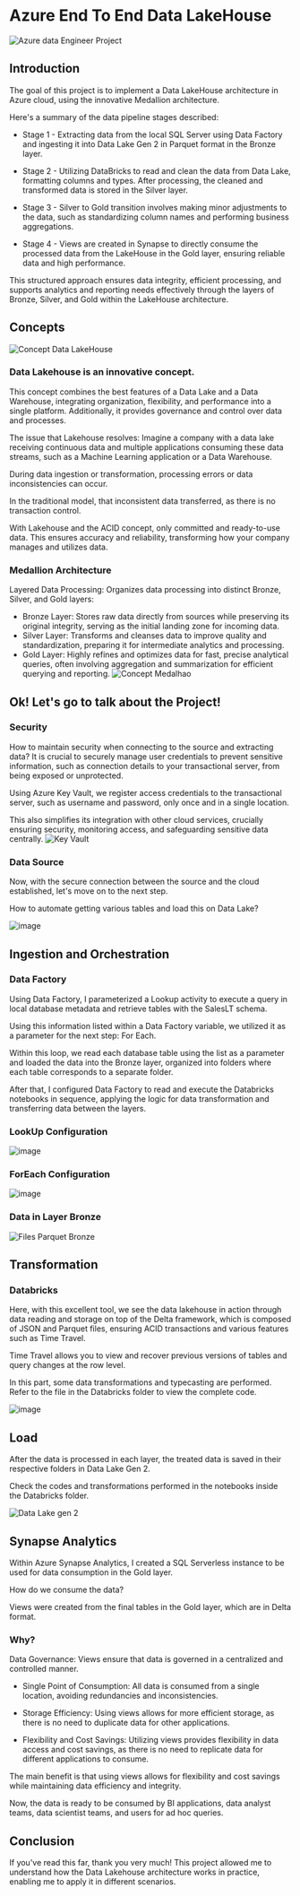   # Azure End To End Data LakeHouse
![Azure data Engineer Project](https://github.com/LuisGustavoCorrea/Azure-End-To-End-Data-Engineering/assets/18196788/9bc9ec59-6105-4713-bcdf-fbe7363ebb57)

## Introduction
The goal of this project is to implement a Data LakeHouse architecture in Azure cloud, using the innovative Medallion architecture.

Here's a summary of the data pipeline stages described:

- Stage 1 - Extracting data from the local SQL Server using Data Factory and ingesting it into Data Lake Gen 2 in Parquet format in the Bronze layer.

- Stage 2 - Utilizing DataBricks to read and clean the data from Data Lake, formatting columns and types. After processing, the cleaned and transformed data is stored in the Silver layer.

- Stage 3 - Silver to Gold transition involves making minor adjustments to the data, such as standardizing column names and performing business aggregations.

- Stage 4 - Views are created in Synapse to directly consume the processed data from the LakeHouse in the Gold layer, ensuring reliable data and high performance.

This structured approach ensures data integrity, efficient processing, and supports analytics and reporting needs effectively through the layers of Bronze, Silver, and Gold within the LakeHouse architecture.

## Concepts
![Concept Data LakeHouse](https://github.com/LuisGustavoCorrea/Azure-End-To-End-Data-Engineering/assets/18196788/0069e7ff-f1d7-448b-a891-0f2f19d13248)

### Data Lakehouse is an innovative concept.

This concept combines the best features of a Data Lake and a Data Warehouse, integrating organization, flexibility, and performance into a single platform. 
Additionally, it provides governance and control over data and processes.

The issue that Lakehouse resolves: </b>
Imagine a company with a data lake receiving continuous data and multiple applications consuming these data streams, such as a Machine Learning application or a Data Warehouse.

During data ingestion or transformation, processing errors or data inconsistencies can occur.

In the traditional model, that inconsistent data transferred, as there is no transaction control.

With Lakehouse and the ACID concept, only committed and ready-to-use data. This ensures accuracy and reliability, transforming how your company manages and utilizes data.


### Medallion Architecture
Layered Data Processing: Organizes data processing into distinct Bronze, Silver, and Gold layers:

 - Bronze Layer: Stores raw data directly from sources while preserving its original integrity, serving as the initial landing zone for incoming data.
 - Silver Layer: Transforms and cleanses data to improve quality and standardization, preparing it for intermediate analytics and processing.
 - Gold Layer: Highly refines and optimizes data for fast, precise analytical queries, often involving aggregation and summarization for efficient querying and reporting.
![Concept Medalhao](https://github.com/LuisGustavoCorrea/Azure-End-To-End-Data-Engineering/assets/18196788/e9cb737f-153c-4eb2-b827-a38262d239ab)

## Ok! Let's go to talk about the Project!

### Security

How to maintain security when connecting to the source and extracting data? It is crucial to securely manage user credentials to prevent sensitive information, such as connection details to your transactional server, from being exposed or unprotected.

Using Azure Key Vault, we register access credentials to the transactional server, such as username and password, only once and in a single location. 

This also simplifies its integration with other cloud services, crucially ensuring security, monitoring access, and safeguarding sensitive data centrally.
![Key Vault](https://github.com/LuisGustavoCorrea/Azure-End-To-End-Data-Engineering/assets/18196788/c31a19da-0000-4bdd-be41-dc236bf944be)

### Data Source
Now, with the secure connection between the source and the cloud established, let's move on to the next step.


How to automate getting various tables and load this on Data Lake?

![image](https://github.com/LuisGustavoCorrea/Azure-End-To-End-Data-Engineering/assets/18196788/be3a268e-6bc3-4c4f-afbe-fa20939b1cf9)

## Ingestion and Orchestration

### Data Factory

Using Data Factory, I parameterized a Lookup activity to execute a query in local database metadata and retrieve tables with the SalesLT schema. 

Using this information listed within a Data Factory variable, we utilized it as a parameter for the next step: For Each.

Within this loop, we read each database table using the list as a parameter and loaded the data into the Bronze layer, organized into folders where each table corresponds to a separate folder.

After that, I configured Data Factory to read and execute the Databricks notebooks in sequence, applying the logic for data transformation and transferring data between the layers.

### LookUp Configuration
![image](https://github.com/LuisGustavoCorrea/Azure-End-To-End-Data-Engineering/assets/18196788/d7bbf0cb-8f91-4214-91ff-ffab87628410)

### ForEach Configuration
![image](https://github.com/LuisGustavoCorrea/Azure-End-To-End-Data-Engineering/assets/18196788/92c86ea7-b300-4df7-9ad3-832ccc083552)

### Data in Layer Bronze 
![Files Parquet Bronze](https://github.com/LuisGustavoCorrea/Azure-End-To-End-Data-Engineering/assets/18196788/6426fa02-ccb1-48ac-9dbf-89c7a9e36609)

## Transformation 

### Databricks

Here, with this excellent tool, we see the data lakehouse in action through data reading and storage on top of the Delta framework, which is composed of JSON and Parquet files, ensuring ACID transactions and various features such as Time Travel. 

Time Travel allows you to view and recover previous versions of tables and query changes at the row level.

In this part, some data transformations and typecasting are performed. Refer to the file in the Databricks folder to view the complete code.

![image](https://github.com/LuisGustavoCorrea/Azure-End-To-End-Data-Engineering/assets/18196788/42067c62-1c95-47e6-a31b-f12c30281776)

## Load

After the data is processed in each layer, the treated data is saved in their respective folders in Data Lake Gen 2.

Check the codes and transformations performed in the notebooks inside the Databricks folder.

![Data Lake gen 2](https://github.com/LuisGustavoCorrea/Azure-End-To-End-Data-Engineering/assets/18196788/affe9536-a634-4b11-9779-3ad431b348d0)

## Synapse Analytics

Within Azure Synapse Analytics, I created a SQL Serverless instance to be used for data consumption in the Gold layer.

How do we consume the data?


Views were created from the final tables in the Gold layer, which are in Delta format.

### Why?

Data Governance: Views ensure that data is governed in a centralized and controlled manner.


 - Single Point of Consumption: All data is consumed from a single location, avoiding redundancies and inconsistencies.


- Storage Efficiency: Using views allows for more efficient storage, as there is no need to duplicate data for other applications.


- Flexibility and Cost Savings: Utilizing views provides flexibility in data access and cost savings, as there is no need to replicate data for different applications to consume.

The main benefit is that using views allows for flexibility and cost savings while maintaining data efficiency and integrity.


Now, the data is ready to be consumed by BI applications, data analyst teams, data scientist teams, and users for ad hoc queries.

## Conclusion
If you've read this far, thank you very much! This project allowed me to understand how the Data Lakehouse architecture works in practice, enabling me to apply it in different scenarios.
